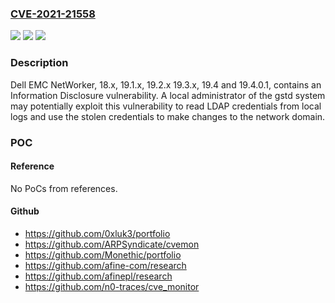 ### [CVE-2021-21558](https://cve.mitre.org/cgi-bin/cvename.cgi?name=CVE-2021-21558)
![](https://img.shields.io/static/v1?label=Product&message=NetWorker&color=blue)
![](https://img.shields.io/static/v1?label=Version&message=%3C%2019.4.0.2%20&color=brighgreen)
![](https://img.shields.io/static/v1?label=Vulnerability&message=CWE-532%3A%20Information%20Exposure%20Through%20Log%20Files&color=brighgreen)

### Description

Dell EMC NetWorker, 18.x, 19.1.x, 19.2.x 19.3.x, 19.4 and 19.4.0.1, contains an Information Disclosure vulnerability. A local administrator of the gstd system may potentially exploit this vulnerability to read LDAP credentials from local logs and use the stolen credentials to make changes to the network domain.

### POC

#### Reference
No PoCs from references.

#### Github
- https://github.com/0xluk3/portfolio
- https://github.com/ARPSyndicate/cvemon
- https://github.com/Monethic/portfolio
- https://github.com/afine-com/research
- https://github.com/afinepl/research
- https://github.com/n0-traces/cve_monitor

